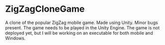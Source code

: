 # ZigZagCloneGame
A clone of the popular ZigZag mobile game. Made using Unity. Minor bugs present.
<p1>The game needs to be played in the Unity Engine. The game is not deployed yet, but I will be working on an executable for both mobile and Windows.

